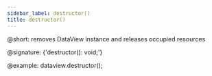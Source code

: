 ```yaml
---
sidebar_label: destructor()
title: destructor()
---          
```


@short: removes DataView instance and releases occupied resources

@signature: {'destructor(): void;'}

@example:
dataview.destructor();
